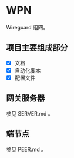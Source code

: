 # WPN

Wireguard 组网。

## 项目主要组成部分

- [X] 文档
- [X] 自动化脚本
- [X] 配置文件

## 网关服务器

参见 SERVER.md 。

## 端节点

参见 PEER.md 。
